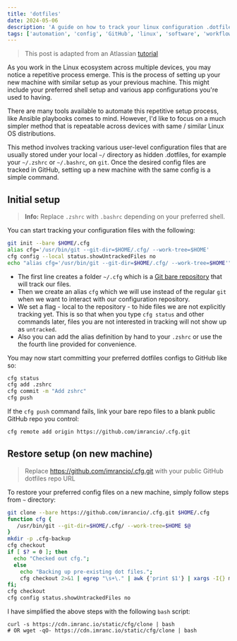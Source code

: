 ```yaml
---
title: 'dotfiles'
date: 2024-05-06
description: 'A guide on how to track your linux configuration .dotfiles on GitHub'
tags: ['automation', 'config', 'GitHub', 'linux', 'software', 'workflow']
---
```


> This post is adapted from an Atlassian [tutorial](https://www.atlassian.com/git/tutorials/dotfiles)

As you work in the Linux ecosystem across multiple devices, you may notice a repetitive process emerge. This is the process of setting up your new machine with similar setup as your previous machine. This might include your preferred shell setup and various app configurations you're used to having.

There are many tools available to automate this repetitive setup process, like Ansible playbooks comes to mind. However, I'd like to focus on a much simpler method that is repeatable across devices with same / similar Linux OS distributions.

This method involves tracking various user-level configuration files that are usually stored under your local `~/` directory as hidden .dotfiles, for example your `~/.zshrc` or `~/.bashrc`, on `git`. Once the desired config files are tracked in GitHub, setting up a new machine with the same config is a simple command.

## Initial setup

> **Info:** Replace `.zshrc` with `.bashrc` depending on your preferred shell.

You can start tracking your configuration files with the following:

```bash
git init --bare $HOME/.cfg
alias cfg='/usr/bin/git --git-dir=$HOME/.cfg/ --work-tree=$HOME'
cfg config --local status.showUntrackedFiles no
echo "alias cfg='/usr/bin/git --git-dir=$HOME/.cfg/ --work-tree=$HOME'" >> $HOME/.zshrc
```

- The first line creates a folder `~/.cfg` which is a [Git bare repository](https://www.saintsjd.com/2011/01/what-is-a-bare-git-repository/) that will track our files.
- Then we create an alias `cfg` which we will use instead of the regular `git` when we want to interact with our configuration repository.
- We set a flag - local to the repository - to hide files we are not explicitly tracking yet. This is so that when you type `cfg status` and other commands later, files you are not interested in tracking will not show up as `untracked`.
- Also you can add the alias definition by hand to your `.zshrc` or use the the fourth line provided for convenience.

You may now start committing your preferred dotfiles configs to GitHub like so:

```bash
cfg status
cfg add .zshrc
cfg commit -m "Add zshrc"
cfg push
```

If the `cfg push` command fails, link your bare repo files to a blank public GitHub repo you control:

```bash
cfg remote add origin https://github.com/imrancio/.cfg.git
```

## Restore setup (on new machine)

> Replace https://github.com/imrancio/.cfg.git with your public GitHub dotfiles repo URL

To restore your preferred config files on a new machine, simply follow steps from `~` directory:

```bash
git clone --bare https://github.com/imrancio/.cfg.git $HOME/.cfg
function cfg {
   /usr/bin/git --git-dir=$HOME/.cfg/ --work-tree=$HOME $@
}
mkdir -p .cfg-backup
cfg checkout
if [ $? = 0 ]; then
  echo "Checked out cfg.";
  else
    echo "Backing up pre-existing dot files.";
    cfg checkout 2>&1 | egrep "\s+\." | awk {'print $1'} | xargs -I{} mv {} .cfg-backup/{}
fi;
cfg checkout
cfg config status.showUntrackedFiles no
```

I have simplified the above steps with the following `bash` script:

```shell
curl -s https://cdn.imranc.io/static/cfg/clone | bash
# OR wget -qO- https://cdn.imranc.io/static/cfg/clone | bash
```
